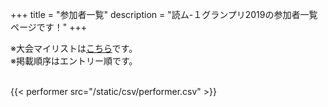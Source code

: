 +++
title = "参加者一覧"
description = "読ム-１グランプリ2019の参加者一覧ページです！"
+++

<div>
※大会マイリストは<a href="http://www.nicovideo.jp/mylist/65165304">こちら</a>です。
</div>

<div>
※掲載順序はエントリー順です。
</div>
<br>

{{< performer src="/static/csv/performer.csv" >}}



